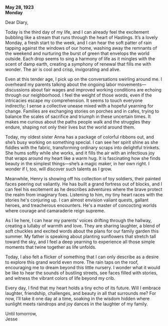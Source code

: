 
**May 28, 1923**  
**Monday**  

Dear Diary,  

Today is the third day of my life, and I can already feel the excitement bubbling like a stream that runs through the heart of Hastings. It’s a lovely Monday, a fresh start to the week, and I can hear the soft patter of rain tapping against the windows of our home, washing away the remnants of the weekend and nurturing the burst of green that envelops the world outside. Each drop seems to sing a harmony of life as it mingles with the scent of damp earth, creating a symphony of renewal that fills me with wonder. The air is cool and crisp, invigorating and alive.  

Even at this tender age, I pick up on the conversations swirling around me. I overheard my parents talking about the ongoing labor movements—discussions about fair wages and improved working conditions are echoing through our neighborhood. I feel the weight of those words, even if the intricacies escape my comprehension. It seems to touch everyone indirectly; I sense a collective unease mixed with a hopeful yearning for change. Families are exchanging stories on porches and in cafes, trying to balance the scales of sacrifice and triumph in these uncertain times. It makes me curious about the paths people walk and the struggles they endure, shaping not only their lives but the world around them.  

Today, my oldest sister Anna has a package of colorful ribbons out, and she’s busy working on something special. I can see her spirit shine as she fiddles with the fabric, transforming ordinary scraps into delightful trinkets. She hums softly while she works, and it fills the air with an infectious joy that wraps around my heart like a warm hug. It is fascinating how she finds beauty in the simplest things—she’s a magic maker, in her own right. I wonder if I, too, will discover such talents as I grow.  

Meanwhile, Henry is showing off his collection of toy soldiers, their painted faces peering out valiantly. He has built a grand fortress out of blocks, and I can feel his excitement as he describes adventures where the brave protect the realm from imaginary foes. Listening to him, my tiny heart races with the stories he's conjuring up. I can almost envision valiant quests, gallant heroes, and treacherous encounters. He's a master of concocting worlds where courage and camaraderie reign supreme.  

As I lie here, I can hear my parents’ voices drifting through the hallway, creating a lullaby of warmth and love. They are sharing laughter, a blend of soft chuckles and excited words about the plans for our family garden this summer. My father is speaking about planting sunflowers that stretch tall toward the sky, and I feel a deep yearning to experience all those simple moments that twine together as life unfolds.  

Today, I also felt a flicker of something that I can only describe as a desire to explore this grand world even more. The rain taps on the roof, encouraging me to dream beyond this little nursery. I wonder what it would be like to hear the sounds of bustling streets, see faces filled with stories, and witness the vibrant colors of life beyond my crib.  

Every day, I find that my heart holds a tiny echo of its future. Will I embrace laughter, friendship, challenges, and beauty in all that surrounds me? For now, I’ll take it one day at a time, soaking in the wisdom hidden where sunlight meets raindrops and joy dances in the laughter of my family.  

Until tomorrow,  
Jesse
